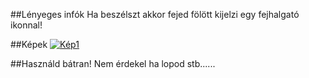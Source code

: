 ##Lényeges infók
Ha beszélszt akkor fejed fölött kijelzi egy fejhalgató ikonnal!

##Képek
[![Kép1](https://cdn.discordapp.com/attachments/948321362831896628/951538077057294346/unknown.png "Kép1")](http://https://cdn.discordapp.com/attachments/948321362831896628/951538077057294346/unknown.png "Kép1")

##Használd bátran!
Nem érdekel ha lopod stb......
